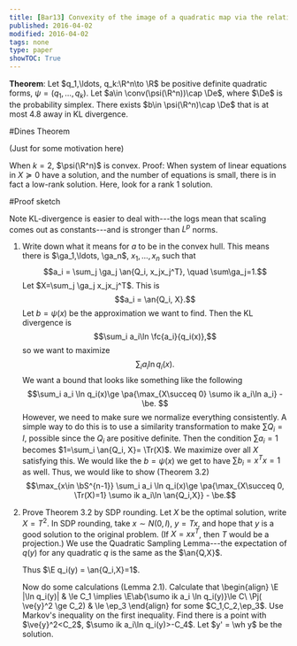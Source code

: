 ```yaml
---
title: [Bar13] Convexity of the image of a quadratic map via the relative entropy distance
published: 2016-04-02
modified: 2016-04-02
tags: none
type: paper
showTOC: True
---
```


**Theorem**: Let $q_1,\ldots, q_k:\R^n\to \R$ be positive definite quadratic forms, $\psi = (q_1,\ldots, q_k)$. Let $a\in \conv(\psi(\R^n))\cap \De$, where $\De$ is the probability simplex. There exists $b\in \psi(\R^n)\cap \De$ that is at most 4.8 away in KL divergence.

#Dines Theorem

(Just for some motivation here)

When $k=2$, $\psi(\R^n)$ is convex. Proof: When  system of linear equations in $X\succeq 0$ have a solution, and the number of equations is small, there is in fact a low-rank solution. Here, look for a rank 1 solution.

#Proof sketch

Note KL-divergence is easier to deal with---the logs mean that scaling comes out as constants---and is stronger than $L^p$ norms.

1.  Write down what it means for $a$ to be in the convex hull. This means there is $\ga_1,\ldots, \ga_n$, $x_1,\ldots, x_n$ such that
	$$a_i = \sum_j \ga_j \an{Q_i, x_jx_j^T}, \quad \sum\ga_j=1.$$
	Let $X=\sum_j \ga_j x_jx_j^T$. This is
	$$a_i = \an{Q_i, X}.$$
	Let $b=\psi(x)$ be the approximation we want to find. Then the KL divergence is
	$$\sum_i a_i\ln \fc{a_i}{q_i(x)},$$
	so we want to maximize
	$$\sum_i a_i \ln q_i(x).$$
	We want a bound that looks like something like the following
	$$\sum_i a_i \ln q_i(x)\ge \pa{\max_{X\succeq 0} \sumo ik a_i\ln a_i} - \be. $$
	However, we need to make sure we normalize everything consistently. A simple way to do this is to use a similarity transformation to make $\sum Q_i = I$, possible since the $Q_i$ are positive definite. Then the condition $\sum a_i=1$ becomes $1=\sum_i \an{Q_i, X}= \Tr(X)$. We maximize over all $X$ satisfying this. We would like the $b=\psi(x)$ we get to have $\sum b_i=x^Tx = 1$ as well. Thus, we would like to show (Theorem 3.2)
	$$\max_{x\in \bS^{n-1}} \sum_i a_i \ln q_i(x)\ge \pa{\max_{X\succeq 0, \Tr(X)=1} \sumo ik a_i\ln \an{Q_i,X}} - \be.$$
2.  Prove Theorem 3.2 by SDP rounding. Let $X$ be the optimal solution, write $X=T^2$. In SDP rounding, take $x\sim N(0,I)$, $y=Tx$, and hope that $y$ is a good solution to the original problem. (If $X=xx^T$, then $T$ would be a projection.) We use the Quadratic Sampling Lemma---the expectation of $q(y)$ for any quadratic $q$ is the same as the $\an{Q,X}$.

    Thus $\E q_i(y) = \an{Q_i,X}=1$.

    Now do some calculations (Lemma 2.1). Calculate that
    \begin{align}
    \E |\ln q_i(y)| & \le C_1 \implies \E\ab{\sumo ik a_i \ln q_i(y)}\le C\\
    \Pj( \ve{y}^2 \ge C_2) & \le \ep_3
    \end{align}
    for some $C_1,C_2,\ep_3$. Use Markov's inequality on the first inequality. Find there is a point with $\ve{y}^2<C_2$, $\sumo ik a_i\ln q_i(y)>-C_4$. Let $y' = \wh y$ be the solution.
